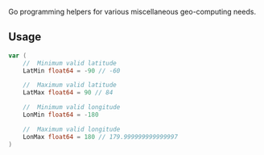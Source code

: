 Go programming helpers for various miscellaneous geo-computing needs.

## Usage

```go
var (
	//	Minimum valid latitude
	LatMin float64 = -90 // -60

	//	Maximum valid latitude
	LatMax float64 = 90 // 84

	//	Minimum valid longitude
	LonMin float64 = -180

	//	Maximum valid longitude
	LonMax float64 = 180 // 179.999999999999997
)
```
